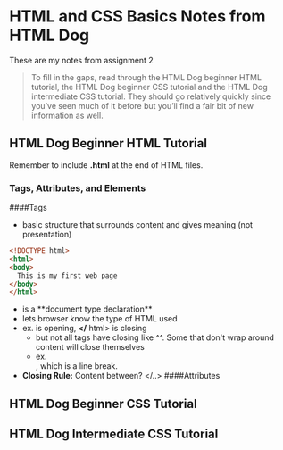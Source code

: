 # HTML and CSS Basics Notes from HTML Dog
These are my notes from assignment 2

>To fill in the gaps, read through the HTML Dog beginner HTML tutorial, the HTML Dog beginner CSS tutorial and the HTML Dog intermediate CSS tutorial. They should go relatively quickly since you’ve seen much of it before but you’ll find a fair bit of new information as well.

## HTML Dog Beginner HTML Tutorial
Remember to include **.html** at the end of HTML files.
### Tags, Attributes, and Elements
####Tags
* basic structure that surrounds content and gives meaning (not presentation)
```HTML
<!DOCTYPE html>
<html>
<body>
  This is my first web page
</body>
</html>
```
* <!DOCTYPE html> is a **document type declaration**
* lets browser know the type of HTML used
* ex. <html> is opening, **</** html> is closing
  * but not all tags have closing like ^^. Some that don't wrap around content will close themselves
  * ex. <br>, which is a line break.
* **Closing Rule:** Content between? </..>
####Attributes


## HTML Dog Beginner CSS Tutorial

## HTML Dog Intermediate CSS Tutorial
